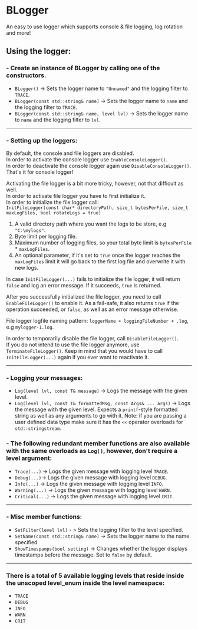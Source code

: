 # BLogger
An easy to use logger which supports console & file logging, log rotation and more!

## Using the logger:
### - Create an instance of BLogger by calling one of the constructors. 
- `BLogger()` -> Sets the logger name to `"Unnamed"` and the logging filter to `TRACE`.
- `BLogger(const std::string& name)` -> Sets the logger name to `name` and the logging filter to `TRACE`.
- `BLogger(const std::string& name, level lvl)` -> Sets the logger name to `name` and the logging filter to `lvl`.
---
### - Setting up the loggers:
By default, the console and file loggers are disabled.  
In order to activate the console logger use `EnableConsoleLogger()`.  
In order to deactivate the console logger again use `DisableConsoleLogger()`.  
That's it for console logger!

Activating the file logger is a bit more tricky, however, not that difficult as well.  
In order to activate file logger you have to first initialize it.  
In order to initialize the file logger call:  
`InitFileLogger(const char* directoryPath, size_t bytesPerFile, size_t maxLogFiles, bool rotateLogs = true)`  

1. A valid directory path where you want the logs to be store, e.g `"C:\mylogs"`.  
2. Byte limit per logging file.  
3. Maximum number of logging files, so your total byte limit is `bytesPerFile` * `maxLogFiles`.  
4. An optional parameter, if it's set to `true` once the logger reaches the `maxLogFiles` limit it will go back to the first log file and overwrite it with new logs.  

In case `InitFileLogger(...)` fails to initialize the file logger, it will return `false` and log an error message. If it succeeds, `true` is returned.  

After you successfully initialized the file logger, you need to call `EnableFileLogger()` to enable it. As a fail-safe, it also returns `true` if the operation succeeded, or `false`, as well as an error message otherwise.

File logger logfile naming pattern: `loggerName + loggingFileNumber + .log`, e.g `mylogger-1.log`.  

In order to temporarily disable the file logger, call `DisableFileLogger()`.  
If you do not intend to use the file logger anymore, use `TerminateFileLogger()`. Keep in mind that you would have to call `InitFileLogger(...)` again if you ever want to reactivate it.  

---
### - Logging your messages:
- `Log(level lvl, const T& message)` -> Logs the message with the given level.  
- `Log(level lvl, const T& formattedMsg, const Args& ... args)` -> Logs the message with the given level. Expects a `printf`-style formatted string as well as any arguments to go with it. Note: if you are passing a user defined data type make sure it has the `<<` operator overloads for `std::stringstream`.  
### - The following redundant member functions are also available with the same overloads as `Log()`, however, don't require a level argument:
- `Trace(...)` -> Logs the given message with logging level `TRACE`.
- `Debug(...)`-> Logs the given message with logging level `DEBUG`.
- `Info(...)` -> Logs the given message with logging level `INFO`.
- `Warning(...)` -> Logs the given message with logging level `WARN`.
- `Critical(...)` -> Logs the given message with logging level `CRIT`.
---
### - Misc member functions:
- `SetFilter(level lvl)` - > Sets the logging filter to the level specified.
- `SetName(const std::string& name)` -> Sets the logger name to the name specified.
- `ShowTimespamps(bool setting)` -> Changes whether the logger displays timestamps before the message. Set to `false` by default.
---
### There is a total of 5 available logging levels that reside inside the unscoped level_enum inside the level namespace:
- `TRACE`
- `DEBUG`
- `INFO`
- `WARN`
- `CRIT`
